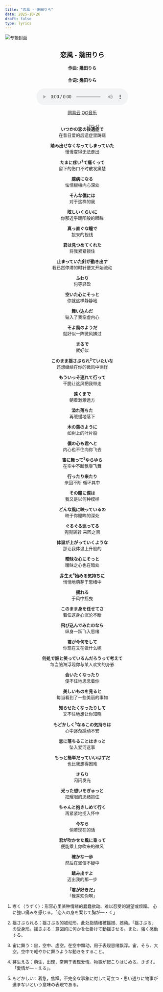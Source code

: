 ```yaml
--- 
title: "恋風 - 幾田りら"
date: 2025-10-26
draft: false
type: lyrics
--- 
```


![专辑封面](/image/koikaze.jpg)

<!--more-->

<center style="font-family: 'Microsoft YaHei', 'Yu Gothic', 'Meiryo', 'MS PGothic', sans-serif;">

## 恋風 - 幾田りら
#### 作曲: 幾田りら
#### 作词: 幾田りら

<audio controls src="/music/koikaze.mp3"></audio>

<div class="music-buttons">
  <a href="https://music.163.com/song?id=2690100940">网易云</a>
  <a href="https://y.qq.com/n/ryqq/songDetail/000FE7Xu21Oncj">QQ音乐</a>
</div>
<br>

**いつかの恋の<ruby>後遺症<rt>こういしょう</ruby>で**  
在昔日爱的后遗症里踌躇


**踏み出せなくなってしまっていた**  
慢慢变得无法走出

**たまに疼い<sup>1</sup>て痛くって**  
留下的伤口不时散发痛楚

**臆病になる**  
怯懦根植内心深处

**そんな僕には**  
对于这样的我

**眩しいくらいに**  
你那近乎暖阳般的眼眸

**真っ直ぐな瞳で**  
投来的视线

**君は見つめてくれた**  
将我紧紧锁住

**止まっていた針が動き出す**  
我已然停滞的时针便又开始流动

**ふわり**  
何等轻盈

**空いた心にそっと**  
你就这样静静地

**舞い込んだ**  
钻入了我空虚内心

**そよ風のようだ**  
就好似一阵微风拂过

**まるで**  
就好似

**このまま揺さぶられ<sup>2</sup>ていたいな**  
还想继续在你的微风中徜徉

**もういっそ連れて行って**  
干脆让这风把我带走

**遠くまで**  
朝着渺渺远方

**溢れ落ちた**  
再缓缓地落下

**木の葉のように**  
如树上的叶片般

**僕の心も君へと**  
内心也不住向你飞去

**宙に舞って<sup>3</sup>ゆらゆら**  
在空中不断飘零飞舞

**行ったり来たり**  
来回不断 循环其中

**その瞳に僕は**  
我又是以何种模样

**どんな風に映っているの**  
映于你瞳眸的深处

**ぐるぐる巡ってる**  
兜兜转转 来回之间

**体温が上がっていくような**  
那让我体温上升般的

**曖昧な心にそっと**  
暧昧之心也在暗处

**芽生え<sup>4</sup>始める気持ちに**  
悄悄地萌芽于思绪中

**揺れる**  
于风中摇曳

**このまま身を任せてさ**  
若任这身心沉沦不断

**飛び込んでみたのなら**  
纵身一跃飞入思绪

**君が今何をして**  
你现在又在做什么呢

**何処で誰と笑っているんだろうって考えて**  
每当脑海浮现你与某人欢笑的身影

**会いたくなったり**  
便不住地思念着你

**美しいものを見ると**  
每当看到了一些美丽的事物

**知らせたくなったりして**  
又不住地想让你知晓

**もどかしく<sup>5</sup>なるこの気持ちは**  
心中逐渐躁动不安

**恋に落ちることはきっと**  
坠入爱河这事

**もっと簡単だっていいはずだ**  
也比我想得困难

**きらり**  
闪闪发光

**光った想いをぎゅっと**  
把耀眼的思绪抓住

**ちゃんと抱きしめて行く**  
再紧紧地揽入怀中

**今なら**  
倘若现在的话

**君が吹かせた風に乗って**  
便能乘上你吹来的微风

**確かな一歩**  
然后在坚信不疑中

**踏み出すよ**  
迈出我的那一步

**「君が好きだ」**  
「我喜欢你啊」
</center>

1. 疼く（うずく）：形容心里某种情绪的蠢蠢欲动、难以忍受的渴望或烦躁。 心に強い痛みを感じる。「恋人の身を案じて胸が—・く」

2. 揺さぶられる：揺さぶる的被动形。此处指情绪被摇撼、撼动。「揺さぶる」の受身形。揺さぶる：意図的に何かを仕掛けて動揺させる。また、強く感動する。

3. 宙に舞う：宙，空中、虚空。在空中飘动，用于表现思绪飘浮。宙，そら、大空。空中で軽やかに舞うような動きをすること。

4. 芽生える：萌生，出现，常用于表现爱情。物事が起こりはじめる。きざす。「愛情が—・える」。

5. もどかしい：着急，焦躁。不完全な事象に対して苛立つ・思い通りに物事が進まないという意味の表現である。

